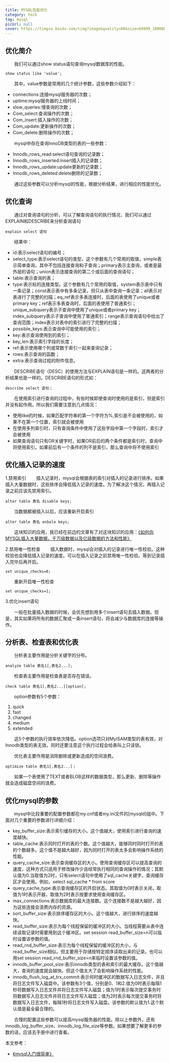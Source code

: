 ```yaml
---
title: MYSQL性能优化
category: tech
tag: mysql
picUrl: null 
cover: https://timgsa.baidu.com/timg?image&quality=80&size=b9999_10000&sec=1494359970180&di=b0128a39c2341bf21bdb2a64ce7afe0b&imgtype=0&src=http%3A%2F%2Fa1.jikexueyuan.com%2Fhome%2F201506%2F26%2Fae91%2F558cca408efa6.jpg
---
```



## 优化简介


　　我们可以通过show status语句查询mysql数据库的性能。

```mysql
show status like 'value';
```
　　其中，value参数是常用的几个统计参数，这些参数介绍如下：

* connections:连接mysql服务器的次数；
* uptime:mysql服务器的上线时间；
* slow_queries:慢查询的次数；
* Com_select:查询操作的次数；
*  Com_insert:插入操作的次数；
*  Com_update:更新操作的次数；
*  Com_delete:删除操作的次数；

　　mysql中存在查询InnoDB类型的表的一些参数：

* Innodb_rows_read:select语句查询的记录数；
* Innodb_rows_inserted:insert插入的记录数；
* Innodb_rows_update:update更新的记录数；
* Innodb_rows_deleted:delete删除的记录数；

　　通过这些参数可以分析mysql的性能，根据分析结果，进行相应的性能优化。



## 优化查询


　　通过对查询语句的分析，可以了解查询语句的执行情况，我们可以通过EXPLAIN和DESCRIBE来分析查询语句


```mysql
explain select 语句
```
　　结果中：

* id:表示select语句的编号；
* select_type:表示select语句的类型，这个参数有几个常用的取值，simple表示简单查询，其中不包括连接查询和子查询；primary表示主查询，或者是最外层的语句；union表示连接查询的第二个或后面的查询语句；
* table:表示查询的表；
* type:表示标的连接类型。这个参数有几个常用的取值，system表示表中只有一条记录；const表示表中有多条记录，但只从表中查询一条记录；all表示对表进行了完整的扫描；eq_ref表示多表连接时，后面的表使用了unique或者primary key；ref表示多表查询时，后面的表使用了普通索引；unique_subquery表示子查询中使用了unique或者primary key；index_subquery表示子查询中使用了普通索引；range表示查询语句中给出了查询范围；index表示对表中的索引进行了完整的扫描；
* possible_keys:表示查询中可能使用的索引；
* key:表示查询使用到的索引；
* key_len:表示索引字段的长度；
* ref:表示使用哪个列或常数于索引一起来查询记录；
* rows:表示查询的函数；
* extra:表示查询过程的附件信息。

　　DESCRIBE语句（DESC）的使用方法与EXPLAIN语句是一样的。这两者的分析结果也是一样的。DESCRIBE语句的形式如：


```mysql
describe select 语句；
```

　　在使用索引进行查询的过程中，有些时候即使查询时使用的是索引，但是索引并没有起作用。所以我们需要注意到几点情况：

* 使用like的时候，如果匹配字符串的第一个字符为%,索引是不会被使用的，如果不在第一个位置，索引就会被使用
* 在使用多列索引时，只有查询条件中使用了这些字段中第一个字段时，索引才会被使用
* 如果查询语句只有OR关键字时，如果OR前后的两个条件都是索引时，查询中将使用索引。如果前后有一个条件的列不是索引，那么查询中将不使用索引

## 优化插入记录的速度

1.禁用索引
　　插入记录时，mysql会根据表的索引对插入的记录进行排序。如果插入大量数据时，这些排序会降低插入记录的速度。为了解决这个情况，再插入记录之前应该先禁用索引。


```mysql
alter table 表名 disable keys;
```

　　当数据都被插入以后，应该重新开启索引


```mysql
alter table 表名 enbale keys;
```

　　这块知识的应用，我已经在前边的文章有了对这块知识的应用：[《如何向MYSQL插入大量数据，千万级数据以及亿级数据的方法和性能》](http://naffan.cn/tech/2017/05/09/01.html)

2.禁用唯一性检查
　　插入数据时，mysql会对插入的记录进行唯一性校验。这种校验也会降低插入记录的速度。可以在插入记录之前禁用唯一性检验。等到记录插入完毕后再开启。


```mysql
set unique_checks=0;
```

　　重新开启唯一性检查


```mysql
set unique_checks=1;
```
3.优化insert语句

　　一般在批量插入数据的时候，会优先想到用多个insert语句去插入数据。但是，其实如果将所有的数据汇聚成一条insert语句，将会减少与数据库的连接等操作。

## 分析表、检查表和优化表
　　分析表主要作用是分析关键字的分布。

```mysql
analyze table 表名1[,表名2...];
```

　　检查表主要作用是检查表是否存在错误。

```mysql
check table 表名1[,表名2...][option];
```
　　option参数有5个参数：

1. quick
2. fast
3. changed
4. medium
5. extended

　　这5个参数的执行效率依次降低。option选项只对MyISAM类型的表有效，对Innodb类型的表无效。同时还要注意这个执行过程会给表叫上只读锁。

　　优化表主要作用是消除删除或更新造成的空间浪费。


```mysql
optimize table 表名1[,表名2...]；
```

　　如果一个表使用了TEXT或者BLOB这样的数据类型，那么更新、删除等操作就会造成磁盘空间的浪费。

## 优化mysql的参数

　　mysql中比较重要的配置参数都在my.cnf或者my.ini文件的[mysqld]组中。下面对几个重要的参数进行详细介绍：

* key_buffer_size:表示索引缓存的大小。这个值越大，使用索引进行查询的速度越快。
* table_cache:表示同时打开的表的个数。这个值越大，能够同时同时打开的表的个数越多。这个值不是越大越好，因为同时打开的表太多会影响操作系统的性能。
* query_cache_size:表示查询缓存区的大小。使用查询缓存区可以提高查询的速度，这种方式只适用于修改操作少且经常执行相同的查询操作的情况；其默认值为0.当取值为2时，只有select语句中使用了sql_cache关键字，查询缓存区才会使用。例如，select sql_cache * from score
* query_cache_type:表示查询缓存区的开启状态。其取值为0时表示关闭，取值为1时表示开器，取值为2时表示按要求使用查询缓存区。
* max_connections:表示数据库的最大连接数。这个连接数不是越大越好，因为这些连接会浪费内存的资源。
* sort_buffer_size:表示排序缓存区的大小。这个值越大，进行排序的速度越快。
* read_buffer_size:表示为每个线程保留的缓冲区的大小。当线程需要从表中连续读取记录时需要用到这个缓冲区。set session read_buffer_size=n可以临时设置该参数的值。
* read_rnd_buffer_size:表示为每个线程保留的缓冲区的大小，与read_buffer_size相似。但主要用于存储按特定顺序读取出来的记录。也可以用set session read_rnd_buffer_size=n来临时设置该参数的值。
* innodb_buffer_pool_size:表示innodb类型的表和索引的最大缓存。这个值越大，查询的速度就会越快。但这个值太大了会影响操作系统的性能。
* innodb_flush_log_at_trx_commit:表示何时缓冲区的数据写入日志文件，并且将日志文件写入磁盘中。该参数有3个值，分别是0、1和2.值为0时表示每隔1秒将数据写入日志文件并将日志文件写入磁盘；值为1时表示每次提交事务时将数据写入日志文件并将日志文件写入磁盘；值为2时表示每次提交事务时将数据写入日志文件，每隔1秒将日志文件写入磁盘。该参数的默认值为1.这个默认值是最全最合理的。

　　合理的配置这些参数可以提高mysql服务器的性能。除以上参数外，还有innodb_log_buffer_size、innodb_log_file_size等参数。如果想要了解更多的参数的话，应该去手册中进行查看。

本文参考：

* [《mysql入门很简单》](https://book.douban.com/subject/5450806/)




